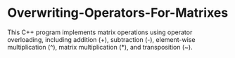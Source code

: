 # Overwriting-Operators-For-Matrixes
This C++ program implements matrix operations using operator overloading, including addition (+), subtraction (-), element-wise multiplication (^), matrix multiplication (*), and transposition (~).
